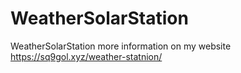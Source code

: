 # WeatherSolarStation
WeatherSolarStation
more information on my website https://sq9gol.xyz/weather-statnion/

